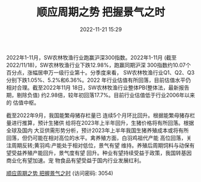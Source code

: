﻿---
title: 顺应周期之势 把握景气之时
date: 2022-11-21 15:29
tags:
- 农林牧渔行业
updated: 
---

2022年1-11月，SW农林牧渔行业跑赢沪深300指数。2022年1-11月 (截至2022/11/18)，SW农林牧渔行业下跌12.98%，跑赢同期沪深 300指数约10.07个百分点，涨幅居申万一级行业第十。分季度来看， SW农林牧渔行业Q1、Q2、Q3分别下跌1.05%、5.2%和6.36%。2022 年行业估值有所回落，目前估值水平仍相对合理。截至2022年11月 18日，SW农林牧渔行业整体PB(整体法，最新报告期，剔除负值) 约2.98倍，较年初回落17.7%。目前行业估值低于行业2006年以来的 估值中枢。
<!-- more -->
截至2022年9月，我国能繁母猪存栏量已 连续5个月环比回升。根据能繁母猪存栏量进行推算，预计生猪供
给将在2023年上半年回升，生猪价格将有所回落。根据全球及国内 大豆供需形势分析，预计2023年上半年我国生猪养殖成本或将有所 回落，但仍可能在相对高位的水平。禽养殖方面，白羽鸡祖代产能 高位回落，关注周期反转;黄羽鸡:产能处于相对低位，景气有望 维持。养殖后周期饲料与动保有望受益养殖产能回升，景气度有望 回升。种业有望持续受益于政策，我国转基因商业化有望加速。宠 物食品有望受益于国内行业发展红利。

[顺应周期之势 把握景气之时](https://url12.ctfile.com/f/3948612-729642968-2f40c0?p=3054)
(访问密码: 3054)
